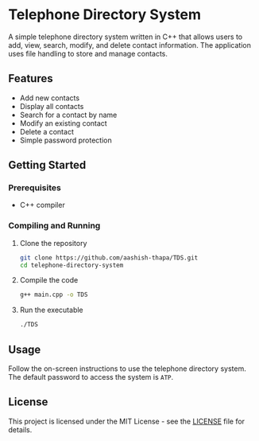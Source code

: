 # Telephone Directory System

A simple telephone directory system written in C++ that allows users to add, view, search, modify, and delete contact information. The application uses file handling to store and manage contacts.

## Features

- Add new contacts
- Display all contacts
- Search for a contact by name
- Modify an existing contact
- Delete a contact
- Simple password protection

## Getting Started

### Prerequisites

- C++ compiler

### Compiling and Running

1. Clone the repository
    ```sh
    git clone https://github.com/aashish-thapa/TDS.git
    cd telephone-directory-system
    ```
2. Compile the code
    ```sh
    g++ main.cpp -o TDS
    ```
3. Run the executable
    ```sh
    ./TDS
    ```

## Usage

Follow the on-screen instructions to use the telephone directory system. The default password to access the system is `ATP`.

## License

This project is licensed under the MIT License - see the [LICENSE](LICENSE) file for details.
